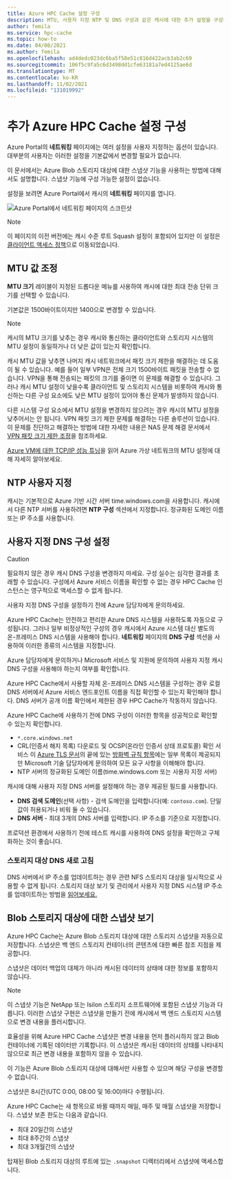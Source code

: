 ```yaml
---
title: Azure HPC Cache 설정 구성
description: MTU, 사용자 지정 NTP 및 DNS 구성과 같은 캐시에 대한 추가 설정을 구성하는 방법과 Azure Blob 스토리지 대상에서 Express 스냅샷에 액세스하는 방법에 대해 설명합니다.
author: femila
ms.service: hpc-cache
ms.topic: how-to
ms.date: 04/08/2021
ms.author: femila
ms.openlocfilehash: ad4dedc023dc6ba5f58e51c816d422acb3ab2c69
ms.sourcegitcommit: 106f5c9fa5c6d3498dd1cfe63181a7ed4125ae6d
ms.translationtype: MT
ms.contentlocale: ko-KR
ms.lasthandoff: 11/02/2021
ms.locfileid: "131019992"
---
```

# <a name="configure-additional-azure-hpc-cache-settings"></a>추가 Azure HPC Cache 설정 구성

Azure Portal의 **네트워킹** 페이지에는 여러 설정을 사용자 지정하는 옵션이 있습니다. 대부분의 사용자는 이러한 설정을 기본값에서 변경할 필요가 없습니다.

이 문서에서는 Azure Blob 스토리지 대상에 대한 스냅샷 기능을 사용하는 방법에 대해서도 설명합니다. 스냅샷 기능에 구성 가능한 설정이 없습니다.

설정을 보려면 Azure Portal에서 캐시의 **네트워킹** 페이지를 엽니다.

![Azure Portal에서 네트워킹 페이지의 스크린샷](media/networking-page.png)

> [!NOTE]
> 이 페이지의 이전 버전에는 캐시 수준 루트 Squash 설정이 포함되어 있지만 이 설정은 [클라이언트 액세스 정책](access-policies.md)으로 이동되었습니다.

<!-- >> [!TIP]
> The [Managing Azure HPC Cache video](https://azure.microsoft.com/resources/videos/managing-hpc-cache/) shows the networking page and its settings. -->

## <a name="adjust-mtu-value"></a>MTU 값 조정
<!-- linked from troubleshoot-nas article -->

**MTU 크기** 레이블이 지정된 드롭다운 메뉴를 사용하여 캐시에 대한 최대 전송 단위 크기를 선택할 수 있습니다.

기본값은 1500바이트이지만 1400으로 변경할 수 있습니다.

> [!NOTE]
> 캐시의 MTU 크기를 낮추는 경우 캐시와 통신하는 클라이언트와 스토리지 시스템의 MTU 설정이 동일하거나 더 낮은 값이 있는지 확인합니다.

캐시 MTU 값을 낮추면 나머지 캐시 네트워크에서 패킷 크기 제한을 해결하는 데 도움이 될 수 있습니다. 예를 들어 일부 VPN은 전체 크기 1500바이트 패킷을 전송할 수 없습니다. VPN을 통해 전송되는 패킷의 크기를 줄이면 이 문제를 해결할 수 있습니다. 그러나 캐시 MTU 설정이 낮을수록 클라이언트 및 스토리지 시스템을 비롯하여 캐시와 통신하는 다른 구성 요소에도 낮은 MTU 설정이 있어야 통신 문제가 발생하지 않습니다.

다른 시스템 구성 요소에서 MTU 설정을 변경하지 않으려는 경우 캐시의 MTU 설정을 낮추어서는 안 됩니다. VPN 패킷 크기 제한 문제를 해결하는 다른 솔루션이 있습니다. 이 문제를 진단하고 해결하는 방법에 대한 자세한 내용은 NAS 문제 해결 문서에서 [VPN 패킷 크기 제한 조정](troubleshoot-nas.md#adjust-vpn-packet-size-restrictions)을 참조하세요.

[Azure VM에 대한 TCP/IP 성능 튜닝](../virtual-network/virtual-network-tcpip-performance-tuning.md)을 읽어 Azure 가상 네트워크의 MTU 설정에 대해 자세히 알아보세요.

## <a name="customize-ntp"></a>NTP 사용자 지정

캐시는 기본적으로 Azure 기반 시간 서버 time.windows.com을 사용합니다. 캐시에서 다른 NTP 서버를 사용하려면 **NTP 구성** 섹션에서 지정합니다. 정규화된 도메인 이름 또는 IP 주소를 사용합니다.

## <a name="set-a-custom-dns-configuration"></a>사용자 지정 DNS 구성 설정

> [!CAUTION]
> 필요하지 않은 경우 캐시 DNS 구성을 변경하지 마세요. 구성 실수는 심각한 결과를 초래할 수 있습니다. 구성에서 Azure 서비스 이름을 확인할 수 없는 경우 HPC Cache 인스턴스는 영구적으로 액세스할 수 없게 됩니다.
>
> 사용자 지정 DNS 구성을 설정하기 전에 Azure 담당자에게 문의하세요.

Azure HPC Cache는 안전하고 편리한 Azure DNS 시스템을 사용하도록 자동으로 구성됩니다. 그러나 일부 비정상적인 구성의 경우 캐시에서 Azure 시스템 대신 별도의 온-프레미스 DNS 시스템을 사용해야 합니다. **네트워킹** 페이지의 **DNS 구성** 섹션을 사용하여 이러한 종류의 시스템을 지정합니다.

Azure 담당자에게 문의하거나 Microsoft 서비스 및 지원에 문의하여 사용자 지정 캐시 DNS 구성을 사용해야 하는지 여부를 확인합니다.

Azure HPC Cache에서 사용할 자체 온-프레미스 DNS 시스템을 구성하는 경우 로컬 DNS 서버에서 Azure 서비스 엔드포인트 이름을 직접 확인할 수 있는지 확인해야 합니다. DNS 서버가 공개 이름 확인에서 제한된 경우 HPC Cache가 작동하지 않습니다.

Azure HPC Cache에 사용하기 전에 DNS 구성이 이러한 항목을 성공적으로 확인할 수 있는지 확인합니다.

* ``*.core.windows.net``
* CRL(인증서 해지 목록) 다운로드 및 OCSP(온라인 인증서 상태 프로토콜) 확인 서비스 이 [Azure TLS 문서](../security/fundamentals/tls-certificate-changes.md)의 끝에 있는 [방화벽 규칙 항목](../security/fundamentals/tls-certificate-changes.md#will-this-change-affect-me)에는 일부 목록이 제공되지만 Microsoft 기술 담당자에게 문의하여 모든 요구 사항을 이해해야 합니다.
* NTP 서버의 정규화된 도메인 이름(time.windows.com 또는 사용자 지정 서버)

캐시에 대해 사용자 지정 DNS 서버를 설정해야 하는 경우 제공된 필드를 사용합니다.

* **DNS 검색 도메인**(선택 사항) - 검색 도메인을 입력합니다(예: ``contoso.com``). 단일 값이 허용되거나 비워 둘 수 있습니다.
* **DNS 서버** - 최대 3개의 DNS 서버를 입력합니다. IP 주소를 기준으로 지정합니다.

<!-- 
  > [!NOTE]
  > The cache will use only the first DNS server it successfully finds. -->

프로덕션 환경에서 사용하기 전에 테스트 캐시를 사용하여 DNS 설정을 확인하고 구체화하는 것이 좋습니다.

### <a name="refresh-storage-target-dns"></a>스토리지 대상 DNS 새로 고침

DNS 서버에서 IP 주소를 업데이트하는 경우 관련 NFS 스토리지 대상을 일시적으로 사용할 수 없게 됩니다. 스토리지 대상 보기 및 관리에서 사용자 지정 DNS 시스템 IP 주소를 업데이트하는 방법을 [읽어보세요.](manage-storage-targets.md#update-ip-address-custom-dns-configurations-only)

## <a name="view-snapshots-for-blob-storage-targets"></a>Blob 스토리지 대상에 대한 스냅샷 보기

Azure HPC Cache는 Azure Blob 스토리지 대상에 대한 스토리지 스냅샷을 자동으로 저장합니다. 스냅샷은 백 엔드 스토리지 컨테이너의 콘텐츠에 대한 빠른 참조 지점을 제공합니다.

스냅샷은 데이터 백업의 대체가 아니라 캐시된 데이터의 상태에 대한 정보를 포함하지 않습니다.

> [!NOTE]
> 이 스냅샷 기능은 NetApp 또는 Isilon 스토리지 소프트웨어에 포함된 스냅샷 기능과 다릅니다. 이러한 스냅샷 구현은 스냅샷을 만들기 전에 캐시에서 백 엔드 스토리지 시스템으로 변경 내용을 플러시합니다.
>
> 효율성을 위해 Azure HPC Cache 스냅샷은 변경 내용을 먼저 플러시하지 않고 Blob 컨테이너에 기록된 데이터만 기록합니다. 이 스냅샷은 캐시된 데이터의 상태를 나타내지 않으므로 최근 변경 내용을 포함하지 않을 수 있습니다.

이 기능은 Azure Blob 스토리지 대상에 대해서만 사용할 수 있으며 해당 구성을 변경할 수 없습니다.

스냅샷은 8시간(UTC 0:00, 08:00 및 16:00)마다 수행됩니다.

Azure HPC Cache는 새 항목으로 바뀔 때까지 매일, 매주 및 매월 스냅샷을 저장합니다. 스냅샷 보존 한도는 다음과 같습니다.

* 최대 20일간의 스냅샷
* 최대 8주간의 스냅샷
* 최대 3개월간의 스냅샷

탑재된 Blob 스토리지 대상의 루트에 있는 `.snapshot` 디렉터리에서 스냅샷에 액세스합니다.
